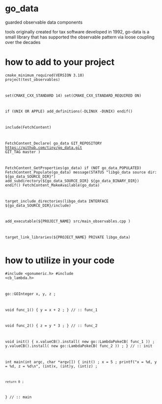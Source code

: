 # go_data
guarded observable data components

tools originally created for tax software developed in 1992, go-data is a small library that has supported the observable pattern via loose coupling over the decades

# how to add to your project
<code><pre>cmake_minimum_required(VERSION 3.10)
project(test_observables)

set(CMAKE_CXX_STANDARD 14)
set(CMAKE_CXX_STANDARD_REQUIRED ON)

if (UNIX OR APPLE)
    add_definitions(-DLINUX -DUNIX)
endif() 

include(FetchContent)

FetchContent_Declare(
    go_data
    GIT_REPOSITORY  https://github.com/tiny/go_data.git
    GIT_TAG         master
)

FetchContent_GetProperties(go_data)
if (NOT go_data_POPULATED)
    FetchContent_Populate(go_data)
    message(STATUS "libgo_data source dir: ${go_data_SOURCE_DIR}")
    add_subdirectory(${go_data_SOURCE_DIR} ${go_data_BINARY_DIR})
endif() 
FetchContent_MakeAvailable(go_data)

target_include_directories(libgo_data INTERFACE ${go_data_SOURCE_DIR}/include)

add_executable(${PROJECT_NAME} 
    src/main_observables.cpp
)

target_link_libraries(${PROJECT_NAME} PRIVATE libgo_data)
</pre></code>

# how to utilize in your code
<code><pre>#include <gonumeric.h>
#include <cb_lambda.h>

go::GOInteger x, y, z ;

void func_1()
{
    y = x + 2 ;
} // :: func_1

void func_2()
{
    z = y * 3 ;
} // :: func_2

void init()
{
    x.valueCB().install( new go::LambdaPokeCB( func_1 )) ;
    y.valueCB().install( new go::LambdaPokeCB( func_2 )) ;
} // :: init

int main(int argc, char *argv[])
{
    init() ;
    x = 5 ;
    printf("x = %d, y = %d, z = %d\n", (int)x, (int)y, (int)z) ;

    return 0 ;
} // :: main
</pre></code>